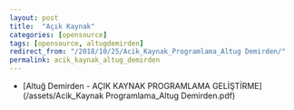 ```yaml
---
layout: post
title:  "Açık Kaynak"
categories: [opensource]
tags: [opensource, altugdemirden]
redirect_from: "/2018/10/25/Acik_Kaynak_Programlama_Altug Demirden/"
permalink: acik_kaynak_altug_demirden
---
```


* [Altuğ Demirden - AÇIK KAYNAK PROGRAMLAMA GELİŞTİRME](/assets/Acik_Kaynak Programlama_Altug Demirden.pdf)
